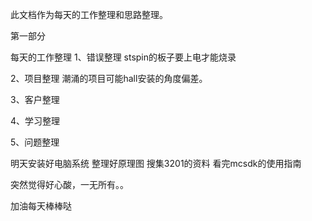 此文档作为每天的工作整理和思路整理。


第一部分

每天的工作整理
1、错误整理
stspin的板子要上电才能烧录

2、项目整理
潮涌的项目可能hall安装的角度偏差。

3、客户整理



4、学习整理

5、问题整理

明天安装好电脑系统
整理好原理图
搜集3201的资料
看完mcsdk的使用指南


突然觉得好心酸，一无所有。。


加油每天棒棒哒
